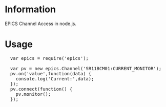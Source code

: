 # Information

EPICS Channel Access in node.js.

# Usage

<pre>
  var epics = require('epics');

  var pv = new epics.Channel('SR11BCM01:CURRENT_MONITOR');
  pv.on('value',function(data) {
    console.log('Current:',data);
  });
  pv.connect(function() {
    pv.monitor();
  });
</pre>
